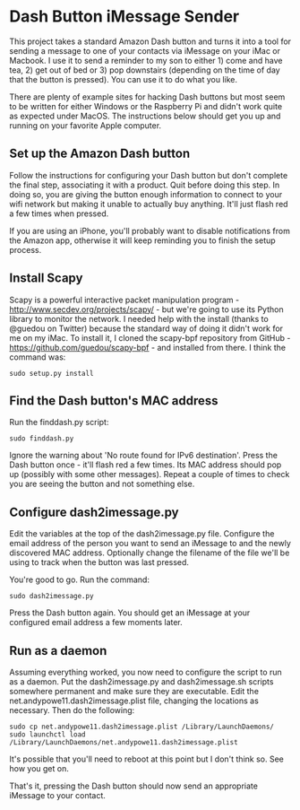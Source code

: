# Dash Button iMessage Sender

This project takes a standard Amazon Dash button and turns it into a tool for sending a message to
one of your contacts via iMessage on your iMac or Macbook. I use it to send a reminder to my son to either 1) come and have tea,
2) get out of bed or 3) pop downstairs (depending on the time of day that the button is pressed). You can
use it to do what you like.

There are plenty of example sites for hacking Dash buttons but most seem to be written for either Windows
or the Raspberry Pi and didn't work quite as expected under MacOS. The instructions below should get you up and
running on your favorite Apple computer.

## Set up the Amazon Dash button

Follow the instructions for configuring your Dash button but don't complete the final step, associating it with
a product. Quit before doing this step. In doing so, you are giving the button enough information to connect to your
wifi network but making it unable to actually buy anything. It'll just flash red a few times when pressed.

If you are using an iPhone, you'll probably want to disable notifications from the Amazon app,
otherwise it will keep reminding you to finish the setup process.

## Install Scapy

Scapy is a powerful interactive packet manipulation program - http://www.secdev.org/projects/scapy/ - but we're going to use
its Python library to monitor the network. I needed help with the install (thanks to @guedou on Twitter)
because the standard way of doing it didn't work for me on my iMac.
To install it, I cloned the scapy-bpf repository from GitHub -
https://github.com/guedou/scapy-bpf - and installed from there. I think the command was:

    sudo setup.py install

## Find the Dash button's MAC address

Run the finddash.py script:

    sudo finddash.py

Ignore the warning about 'No route found for IPv6 destination'. Press the Dash button once - it'll flash red a few times. Its
MAC address should pop up (possibly with some other messages).
Repeat a couple of times to check you are seeing the button
and not something else.

## Configure dash2imessage.py

Edit the variables at the top of the dash2imessage.py file. Configure the email address of the person you want to
send an iMessage to and the newly discovered MAC address. Optionally change the filename of the file we'll be using to
track when the button was last pressed.

You're good to go. Run the command:

    sudo dash2imessage.py

Press the Dash button again. You should get an iMessage at your configured email address a few moments later.

## Run as a daemon

Assuming everything worked, you now need to configure the script to run as a daemon. Put
the dash2imessage.py and dash2imessage.sh scripts somewhere permanent and make sure they are executable.
Edit the net.andypowe11.dash2imessage.plist file, changing the locations as necessary.
Then do the following:

    sudo cp net.andypowe11.dash2imessage.plist /Library/LaunchDaemons/
    sudo launchctl load /Library/LaunchDaemons/net.andypowe11.dash2imessage.plist

It's possible that you'll need to reboot at this point but I don't think so. See how you get on.

That's it, pressing the Dash button should now send an appropriate iMessage to your contact.
